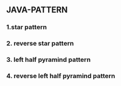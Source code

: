 ## JAVA-PATTERN
### 1.star pattern
### 2. reverse star pattern
### 3. left half pyramind pattern
### 4. reverse left half pyramind pattern
